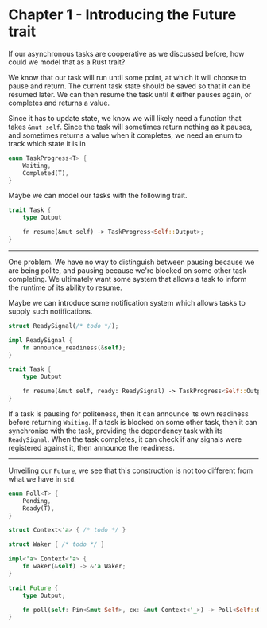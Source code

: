 # Chapter 1 - Introducing the Future trait

If our asynchronous tasks are cooperative as we discussed before, how could we model that as a Rust trait?

We know that our task will run until some point, at which it will choose to pause and return. The current task state should be saved
so that it can be resumed later. We can then resume the task until it either pauses again, or completes and returns a value.

Since it has to update state, we know we will likely need a function that takes `&mut self`. Since the task will sometimes
return nothing as it pauses, and sometimes returns a value when it completes, we need an enum to track which state it is in

```rust
enum TaskProgress<T> {
    Waiting,
    Completed(T),
}
```

Maybe we can model our tasks with the following trait.

```rust
trait Task {
    type Output

    fn resume(&mut self) -> TaskProgress<Self::Output>;
}
```

---

One problem. We have no way to distinguish between pausing because we are being polite,
and pausing because we're blocked on some other task completing. We ultimately want
some system that allows a task to inform the runtime of its ability to resume.

Maybe we can introduce some notification system which allows tasks to supply such notifications.

```rust
struct ReadySignal(/* todo */);

impl ReadySignal {
    fn announce_readiness(&self);
}

trait Task {
    type Output

    fn resume(&mut self, ready: ReadySignal) -> TaskProgress<Self::Output>;
}
```

If a task is pausing for politeness, then it can announce its own readiness before returning `Waiting`.
If a task is blocked on some other task, then it can synchronise with the task, providing the dependency task
with its `ReadySignal`. When the task completes, it can check if any signals were registered against it, then
announce the readiness.

---

Unveiling our `Future`, we see that this construction is not too different from what we have in `std`.

```rust
enum Poll<T> {
    Pending,
    Ready(T),
}

struct Context<'a> { /* todo */ }

struct Waker { /* todo */ }

impl<'a> Context<'a> {
    fn waker(&self) -> &'a Waker;
}

trait Future {
    type Output;

    fn poll(self: Pin<&mut Self>, cx: &mut Context<'_>) -> Poll<Self::Output>;
}
```
